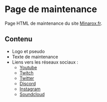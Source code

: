 # Page de maintenance
Page HTML de maintenance du site [Minarox.fr](https://minarox.fr).

## Contenu
* Logo et pseudo
* Texte de maintenance
* Liens vers les réseaux sociaux :
  - [Youtube](https://youtube.com/channel/UCznR2syShlluEzWRoD7XZRQ)
  - [Twitch](https://twitch.tv/minarox)
  - [Twitter](https://twitter.com/Minarox_)
  - [Discord](https://discord.com/invite/jEF8bDc)
  - [Instagram](https://instagram.com/minarox_)
  - [Soundcloud](https://soundcloud.com/minarox_fr)